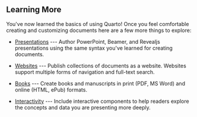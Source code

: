 
## Learning More

You've now learned the basics of using Quarto! Once you feel comfortable creating and customizing documents here are a few more things to explore:

-   [Presentations](/docs/presentations/index.qmd) --- Author PowerPoint, Beamer, and Revealjs presentations using the same syntax you've learned for creating documents.

-   [Websites](/docs/websites/) --- Publish collections of documents as a website. Websites support multiple forms of navigation and full-text search.

-   [Books](/docs/books/) --- Create books and manuscripts in print (PDF, MS Word) and online (HTML, ePub) formats.

-   [Interactivity](/docs/interactive/) --- Include interactive components to help readers explore the concepts and data you are presenting more deeply.


